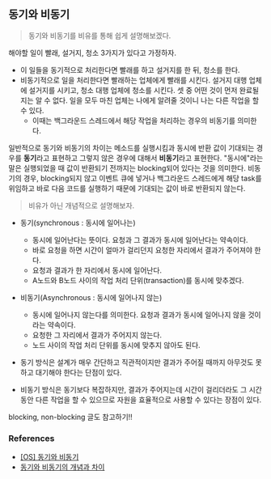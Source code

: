 ## 동기와 비동기

>  동기와 비동기를 비유를 통해 쉽게 설명해보겠다.



해야할 일이 빨래, 설거지, 청소 3가지가 있다고 가정하자. 

- 이 일들을 동기적으로 처리한다면 빨래를 하고 설거지를 한 뒤, 청소를 한다. 
- 비동기적으로 일을 처리한다면 빨래하는 업체에게 빨래를 시킨다. 설거지 대행 업체에 설거지를 시키고, 청소 대행 업체에 청소를 시킨다. 셋 중 어떤 것이 먼저 완료될지는 알 수 없다. 일을 모두 마친 업체는 나에게 알려줄 것이니 나는 다른 작업을 할 수 있다.
  - 이때는 백그라운드 스레드에서 해당 작업을 처리하는 경우의 비동기를 의미한다.



일반적으로 동기와 비동기의 차이는 메소드를 실행시킴과 동시에 반환 값이 기대되는 경우를 **동기**라고 표현하고 그렇지 않은 경우에 대해서 **비동기**라고 표현한다. "동시에"라는 말은 실행되었을 때 값이 반환되기 전까지는 blocking되어 있다는 것을 의미한다. 비동기의 경우, blocking되지 않고 이벤트 큐에 넣거나 백그라운드 스레드에게 해당 task를 위임하고 바로 다음 코드를 실행하기 때문에 기대되는 값이 바로 반환되지 않는다.



> 비유가 아닌 개념적으로 설명해보자.

- 동기(synchronous : 동시에 일어나는)
  - 동시에 일어난다는 뜻이다. 요청과 그 결과가 동시에 일어난다는 약속이다.
  - 바로 요청을 하면 시간이 얼마가 걸리던지 요청한 자리에서 결과가 주어져야 한다.
  - 요청과 결과가 한 자리에서 동시에 일어난다.
  - A노드와 B노드 사이의 작업 처리 단위(transaction)를 동시에 맞추겠다.
- 비동기(Asynchronous : 동시에 일어나지 않는)
  - 동시에 일어나지 않는다를 의미한다. 요청과 결과가 동시에 일어나지 않을 것이라는 약속이다.
  - 요청한 그 자리에서 결과가 주어지지 않는다.
  - 노드 사이의 작업 처리 단위를 동시에 맞추지 않아도 된다.



- 동기 방식은 설계가 매우 간단하고 직관적이지만 결과가 주어질 때까지 아무것도 못하고 대기해야 한다는 단점이 있다.
- 비동기 방식은 동기보다 복잡하지만, 결과가 주어지는데 시간이 걸리더라도 그 시간 동안 다른 작업을 할 수 있으므로 자원을 효율적으로 사용할 수 있다는 장점이 있다.



blocking, non-blocking 글도 참고하기!!

### References

- [[OS] 동기와 비동기](https://k39335.tistory.com/34)
- [동기와 비동기의 개념과 차이](https://private.tistory.com/24)


